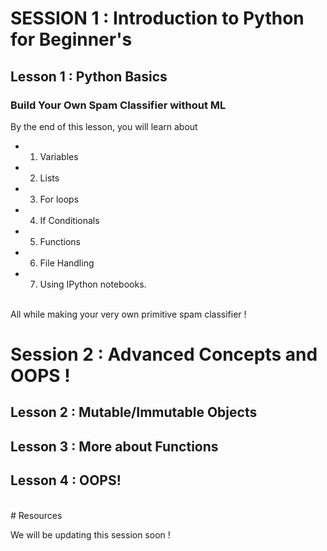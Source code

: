 # SESSION 1 : Introduction to Python for Beginner's
## Lesson 1 : Python Basics
### Build Your Own Spam Classifier without ML

By the end of this lesson, you will learn about
- 1. Variables
- 2. Lists
- 3. For loops
- 4. If Conditionals
- 5. Functions
- 6. File Handling
- 7. Using IPython notebooks.
<br>
All while making your very own primitive spam classifier !

# Session 2 : Advanced Concepts and OOPS !

## Lesson 2 : Mutable/Immutable Objects
## Lesson 3 : More about Functions 
## Lesson 4 : OOPS!
<br>
# Resources

We will be updating this session soon !
